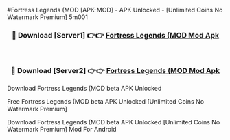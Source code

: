 #Fortress Legends (MOD [APK-MOD] - APK Unlocked - [Unlimited Coins No Watermark Premium] 5m001



<div align="center">

<h3>🔴 Download [Server1] 👉👉 <a href="https://momento.my/?title=Fortress_Legends_(MOD">Fortress Legends (MOD Mod Apk</a></h3><br>

<h3>🔴 Download [Server2] 👉👉 <a href="https://momento.my/?title=Fortress_Legends_(MOD">Fortress Legends (MOD Mod Apk</a></h3>
</div>



Download Fortress Legends (MOD beta APK Unlocked

Free Fortress Legends (MOD beta APK Unlocked [Unlimited Coins No Watermark Premium]

Download Fortress Legends (MOD beta APK Unlocked [Unlimited Coins No Watermark Premium] Mod For Android
